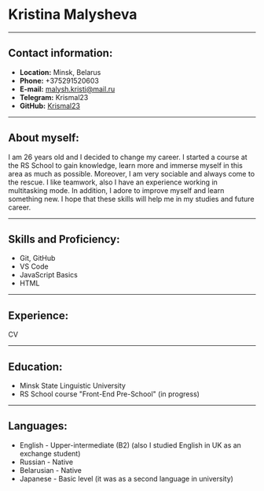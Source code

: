 # Kristina Malysheva 
---
## Contact information:
* **Location:** Minsk, Belarus
* **Phone:** +375291520603
* **E-mail:** malysh.kristi@mail.ru
* **Telegram:** Krismal23
*  **GitHub:** [Krismal23](https://github.com/Krismal23)
--- 
## About myself:
I am 26 years old and I decided to change my career. I started a course at the RS School to gain knowledge, learn more and immerse myself in this area as much as possible.
Moreover, I am very sociable and always come to the rescue. I like teamwork, also I have an experience working in multitasking mode. In addition, I adore to improve myself and learn something new. I hope that these skills will help me in my studies and future career.

---

## Skills and Proficiency:
* Git, GitHub
* VS Code
* JavaScript Basics
* HTML
---
## Experience:
CV 

---

## Education:
* Minsk State Linguistic University
* RS School course "Front-End Pre-School" (in progress)
---
## Languages:
* English - Upper-intermediate (B2) (also I studied English in UK as an exchange student)
* Russian - Native
* Belarusian - Native
* Japanese - Basic level (it was as a second language in university)




